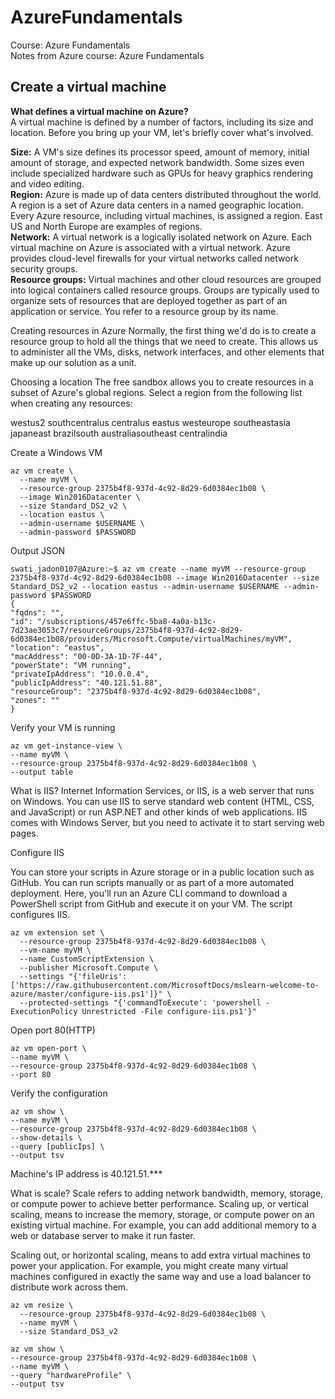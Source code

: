 # AzureFundamentals  
Course: Azure Fundamentals  
Notes from Azure course: Azure Fundamentals  
## Create a virtual machine
**What defines a virtual machine on Azure?**  
A virtual machine is defined by a number of factors, including its size and location. Before you bring up your VM, let's briefly cover what's involved.  

**Size:** A VM's size defines its processor speed, amount of memory, initial amount of storage, and expected network bandwidth. Some sizes even include specialized hardware such as GPUs for heavy graphics rendering and video editing.  
**Region:** Azure is made up of data centers distributed throughout the world. A region is a set of Azure data centers in a named geographic location. Every Azure resource, including virtual machines, is assigned a region. East US and North Europe are examples of regions.  
**Network:** A virtual network is a logically isolated network on Azure. Each virtual machine on Azure is associated with a virtual network. Azure provides cloud-level firewalls for your virtual networks called network security groups.  
**Resource groups:** Virtual machines and other cloud resources are grouped into logical containers called resource groups. Groups are typically used to organize sets of resources that are deployed together as part of an application or service. You refer to a resource group by its name.  

Creating resources in Azure
Normally, the first thing we'd do is to create a resource group to hold all the things that we need to create. This allows us to administer all the VMs, disks, network interfaces, and other elements that make up our solution as a unit.

Choosing a location
The free sandbox allows you to create resources in a subset of Azure's global regions. Select a region from the following list when creating any resources:

westus2
southcentralus
centralus
eastus
westeurope
southeastasia
japaneast
brazilsouth
australiasoutheast
centralindia

Create a Windows VM
```
az vm create \
  --name myVM \
  --resource-group 2375b4f8-937d-4c92-8d29-6d0384ec1b08 \
  --image Win2016Datacenter \
  --size Standard_DS2_v2 \
  --location eastus \
  --admin-username $USERNAME \
  --admin-password $PASSWORD
  ```
  
  Output JSON
  ```
  swati_jadon0107@Azure:~$ az vm create --name myVM --resource-group 2375b4f8-937d-4c92-8d29-6d0384ec1b08 --image Win2016Datacenter --size Standard_DS2_v2 --location eastus --admin-username $USERNAME --admin-password $PASSWORD
{
  "fqdns": "",
  "id": "/subscriptions/457e6ffc-5ba8-4a0a-b13c-7d23ae3053c7/resourceGroups/2375b4f8-937d-4c92-8d29-6d0384ec1b08/providers/Microsoft.Compute/virtualMachines/myVM",
  "location": "eastus",
  "macAddress": "00-0D-3A-1D-7F-44",
  "powerState": "VM running",
  "privateIpAddress": "10.0.0.4",
  "publicIpAddress": "40.121.51.88",
  "resourceGroup": "2375b4f8-937d-4c92-8d29-6d0384ec1b08",
  "zones": ""
}
```
  
  Verify your VM is running
  ```
  az vm get-instance-view \
  --name myVM \
  --resource-group 2375b4f8-937d-4c92-8d29-6d0384ec1b08 \
  --output table
  ```
  
  What is IIS?
Internet Information Services, or IIS, is a web server that runs on Windows. You can use IIS to serve standard web content (HTML, CSS, and JavaScript) or run ASP.NET and other kinds of web applications. IIS comes with Windows Server, but you need to activate it to start serving web pages.

Configure IIS

You can store your scripts in Azure storage or in a public location such as GitHub. You can run scripts manually or as part of a more automated deployment. Here, you'll run an Azure CLI command to download a PowerShell script from GitHub and execute it on your VM. The script configures IIS.

```
az vm extension set \
  --resource-group 2375b4f8-937d-4c92-8d29-6d0384ec1b08 \
  --vm-name myVM \
  --name CustomScriptExtension \
  --publisher Microsoft.Compute \
  --settings "{'fileUris':['https://raw.githubusercontent.com/MicrosoftDocs/mslearn-welcome-to-azure/master/configure-iis.ps1']}" \
  --protected-settings "{'commandToExecute': 'powershell -ExecutionPolicy Unrestricted -File configure-iis.ps1'}"
  ```
  
  Open port 80(HTTP)
  ```
  az vm open-port \
  --name myVM \
  --resource-group 2375b4f8-937d-4c92-8d29-6d0384ec1b08 \
  --port 80
  ```
  
  Verify the configuration
  ```
  az vm show \
  --name myVM \
  --resource-group 2375b4f8-937d-4c92-8d29-6d0384ec1b08 \
  --show-details \
  --query [publicIps] \
  --output tsv
  ```
  
  Machine's IP address is 40.121.51.***
  
  What is scale?
Scale refers to adding network bandwidth, memory, storage, or compute power to achieve better performance.
Scaling up, or vertical scaling, means to increase the memory, storage, or compute power on an existing virtual machine. For example, you can add additional memory to a web or database server to make it run faster.

Scaling out, or horizontal scaling, means to add extra virtual machines to power your application. For example, you might create many virtual machines configured in exactly the same way and use a load balancer to distribute work across them.

```
az vm resize \
  --resource-group 2375b4f8-937d-4c92-8d29-6d0384ec1b08 \
  --name myVM \
  --size Standard_DS3_v2
  ```
  
  ```
  az vm show \
  --resource-group 2375b4f8-937d-4c92-8d29-6d0384ec1b08 \
  --name myVM \
  --query "hardwareProfile" \
  --output tsv
  ```
  
